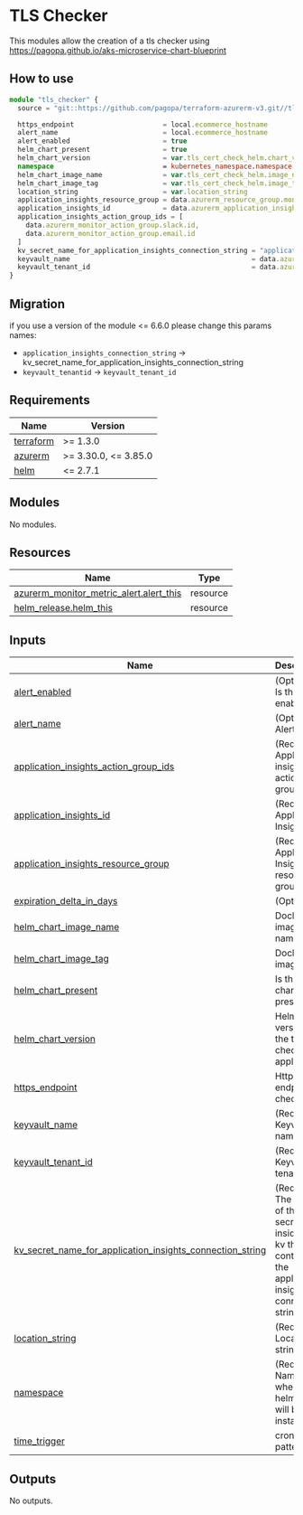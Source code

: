 # TLS Checker

This modules allow the creation of a tls checker using <https://pagopa.github.io/aks-microservice-chart-blueprint>

## How to use

```ts
module "tls_checker" {
  source = "git::https://github.com/pagopa/terraform-azurerm-v3.git//tls_checker?ref=tls_cheker_improve_docs"

  https_endpoint                      = local.ecommerce_hostname
  alert_name                          = local.ecommerce_hostname
  alert_enabled                       = true
  helm_chart_present                  = true
  helm_chart_version                  = var.tls_cert_check_helm.chart_version
  namespace                           = kubernetes_namespace.namespace.metadata[0].name
  helm_chart_image_name               = var.tls_cert_check_helm.image_name
  helm_chart_image_tag                = var.tls_cert_check_helm.image_tag
  location_string                     = var.location_string
  application_insights_resource_group = data.azurerm_resource_group.monitor_rg.name
  application_insights_id             = data.azurerm_application_insights.application_insights.id
  application_insights_action_group_ids = [
    data.azurerm_monitor_action_group.slack.id,
    data.azurerm_monitor_action_group.email.id
  ]
  kv_secret_name_for_application_insights_connection_string = "applicationinsights-connection-string"
  keyvault_name                                             = data.azurerm_key_vault.kv.name
  keyvault_tenant_id                                        = data.azurerm_client_config.current.tenant_id
}

```

## Migration

if you use a version of the module <= 6.6.0 please change this params names:

* `application_insights_connection_string` -> kv_secret_name_for_application_insights_connection_string
* `keyvault_tenantid` -> `keyvault_tenant_id`


<!-- markdownlint-disable -->
<!-- BEGINNING OF PRE-COMMIT-TERRAFORM DOCS HOOK -->
## Requirements

| Name | Version |
|------|---------|
| <a name="requirement_terraform"></a> [terraform](#requirement\_terraform) | >= 1.3.0 |
| <a name="requirement_azurerm"></a> [azurerm](#requirement\_azurerm) | >= 3.30.0, <= 3.85.0 |
| <a name="requirement_helm"></a> [helm](#requirement\_helm) | <= 2.7.1 |

## Modules

No modules.

## Resources

| Name | Type |
|------|------|
| [azurerm_monitor_metric_alert.alert_this](https://registry.terraform.io/providers/hashicorp/azurerm/latest/docs/resources/monitor_metric_alert) | resource |
| [helm_release.helm_this](https://registry.terraform.io/providers/hashicorp/helm/latest/docs/resources/release) | resource |

## Inputs

| Name | Description | Type | Default | Required |
|------|-------------|------|---------|:--------:|
| <a name="input_alert_enabled"></a> [alert\_enabled](#input\_alert\_enabled) | (Optional) Is this alert enabled? | `bool` | `true` | no |
| <a name="input_alert_name"></a> [alert\_name](#input\_alert\_name) | (Optional) Alert name | `string` | `null` | no |
| <a name="input_application_insights_action_group_ids"></a> [application\_insights\_action\_group\_ids](#input\_application\_insights\_action\_group\_ids) | (Required) Application insights action group ids | `list(string)` | n/a | yes |
| <a name="input_application_insights_id"></a> [application\_insights\_id](#input\_application\_insights\_id) | (Required) Application Insights id | `string` | n/a | yes |
| <a name="input_application_insights_resource_group"></a> [application\_insights\_resource\_group](#input\_application\_insights\_resource\_group) | (Required) Application Insights resource group | `string` | n/a | yes |
| <a name="input_expiration_delta_in_days"></a> [expiration\_delta\_in\_days](#input\_expiration\_delta\_in\_days) | (Optional) | `string` | `"7"` | no |
| <a name="input_helm_chart_image_name"></a> [helm\_chart\_image\_name](#input\_helm\_chart\_image\_name) | Docker image name | `string` | n/a | yes |
| <a name="input_helm_chart_image_tag"></a> [helm\_chart\_image\_tag](#input\_helm\_chart\_image\_tag) | Docker image tag | `string` | n/a | yes |
| <a name="input_helm_chart_present"></a> [helm\_chart\_present](#input\_helm\_chart\_present) | Is this helm chart present? | `bool` | `true` | no |
| <a name="input_helm_chart_version"></a> [helm\_chart\_version](#input\_helm\_chart\_version) | Helm chart version for the tls checker application | `string` | n/a | yes |
| <a name="input_https_endpoint"></a> [https\_endpoint](#input\_https\_endpoint) | Https endpoint to check | `string` | n/a | yes |
| <a name="input_keyvault_name"></a> [keyvault\_name](#input\_keyvault\_name) | (Required) Keyvault name | `string` | n/a | yes |
| <a name="input_keyvault_tenant_id"></a> [keyvault\_tenant\_id](#input\_keyvault\_tenant\_id) | (Required) Keyvault tenant id | `string` | n/a | yes |
| <a name="input_kv_secret_name_for_application_insights_connection_string"></a> [kv\_secret\_name\_for\_application\_insights\_connection\_string](#input\_kv\_secret\_name\_for\_application\_insights\_connection\_string) | (Required) The name of the secret inside the kv that contains the application insights connection string | `string` | n/a | yes |
| <a name="input_location_string"></a> [location\_string](#input\_location\_string) | (Required) Location string | `string` | n/a | yes |
| <a name="input_namespace"></a> [namespace](#input\_namespace) | (Required) Namespace where the helm chart will be installed | `string` | n/a | yes |
| <a name="input_time_trigger"></a> [time\_trigger](#input\_time\_trigger) | cron trigger pattern | `string` | `"*/1 * * * *"` | no |

## Outputs

No outputs.
<!-- END OF PRE-COMMIT-TERRAFORM DOCS HOOK -->
